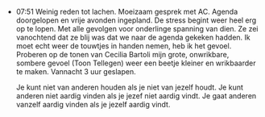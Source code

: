 - 07:51	Weinig reden tot lachen. Moeizaam gesprek met AC. Agenda doorgelopen en vrije avonden ingepland. De stress begint weer heel erg op te lopen. Met alle gevolgen voor onderlinge spanning van dien. Ze zei vanochtend dat ze blij was dat we naar de agenda gekeken hadden. Ik moet echt weer de touwtjes in handen nemen, heb ik het gevoel. Proberen op de tonen van Cecilia Bartoli mijn grote, onwrikbare, sombere gevoel (Toon Tellegen) weer een beetje kleiner en wrikbaarder te maken. Vannacht 3 uur geslapen.
  
  Je kunt niet van anderen houden als je niet van jezelf houdt. Je kunt anderen niet aardig vinden als je jezef niet aardig vindt. Je gaat anderen vanzelf aardig vinden als je jezelf aardig vindt.